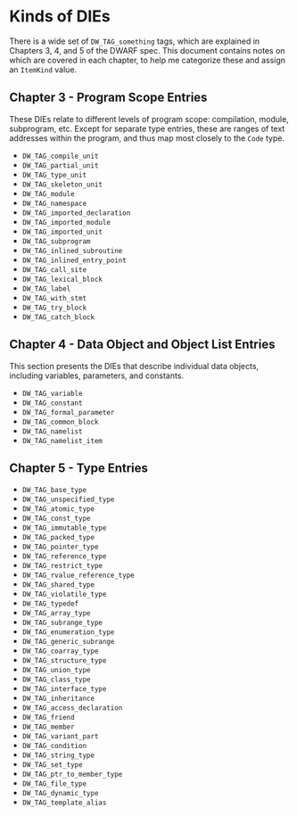 # Kinds of DIEs

There is a wide set of `DW_TAG_something` tags, which are explained in Chapters
3, 4, and 5 of the DWARF spec. This document contains notes on which are
covered in each chapter, to help me categorize these and assign an `ItemKind`
value.

## Chapter 3 - Program Scope Entries

These DIEs relate to different levels of program scope: compilation, module,
subprogram, etc. Except for separate type entries, these are ranges of text
addresses within the program, and thus map most closely to the `Code` type.

*  `DW_TAG_compile_unit`
*  `DW_TAG_partial_unit`
*  `DW_TAG_type_unit`
*  `DW_TAG_skeleton_unit`
*  `DW_TAG_module`
*  `DW_TAG_namespace`
*  `DW_TAG_imported_declaration`
*  `DW_TAG_imported_module`
*  `DW_TAG_imported_unit`
*  `DW_TAG_subprogram`
*  `DW_TAG_inlined_subroutine`
*  `DW_TAG_inlined_entry_point`
*  `DW_TAG_call_site`
*  `DW_TAG_lexical_block`
*  `DW_TAG_label`
*  `DW_TAG_with_stmt`
*  `DW_TAG_try_block`
*  `DW_TAG_catch_block`

## Chapter 4 - Data Object and Object List Entries

This section presents the DIEs that describe individual data objects,
including variables, parameters, and constants.

*  `DW_TAG_variable`
*  `DW_TAG_constant`
*  `DW_TAG_formal_parameter`
*  `DW_TAG_common_block`
*  `DW_TAG_namelist`
*  `DW_TAG_namelist_item`

## Chapter 5 - Type Entries

*  `DW_TAG_base_type`
*  `DW_TAG_unspecified_type`
*  `DW_TAG_atomic_type`
*  `DW_TAG_const_type`
*  `DW_TAG_immutable_type`
*  `DW_TAG_packed_type`
*  `DW_TAG_pointer_type`
*  `DW_TAG_reference_type`
*  `DW_TAG_restrict_type`
*  `DW_TAG_rvalue_reference_type`
*  `DW_TAG_shared_type`
*  `DW_TAG_violatile_type`
*  `DW_TAG_typedef`
*  `DW_TAG_array_type`
*  `DW_TAG_subrange_type`
*  `DW_TAG_enumeration_type`
*  `DW_TAG_generic_subrange`
*  `DW_TAG_coarray_type`
*  `DW_TAG_structure_type`
*  `DW_TAG_union_type`
*  `DW_TAG_class_type`
*  `DW_TAG_interface_type`
*  `DW_TAG_inheritance`
*  `DW_TAG_access_declaration`
*  `DW_TAG_friend`
*  `DW_TAG_member`
*  `DW_TAG_variant_part`
*  `DW_TAG_condition`
*  `DW_TAG_string_type`
*  `DW_TAG_set_type`
*  `DW_TAG_ptr_to_member_type`
*  `DW_TAG_file_type`
*  `DW_TAG_dynamic_type`
*  `DW_TAG_template_alias`

